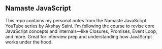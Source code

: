 ## Namaste JavaScript

This repo contains my personal notes from the Namaste JavaScript YouTube series by Akshay Saini. I'm following the course to revise core JavaScript concepts and internals—like Closures, Promises, Event Loop, and more. Great for interview prep and understanding how JavaScript works under the hood.
